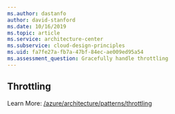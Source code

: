 ```yaml
---
ms.author: dastanfo
author: david-stanford
ms.date: 10/16/2019
ms.topic: article
ms.service: architecture-center
ms.subservice: cloud-design-principles
ms.uid: fa7fe27a-fb7a-47bf-84ec-ae009ed95a54
ms.assessment_question: Gracefully handle throttling
---
```

## Throttling

Learn More: [/azure/architecture/patterns/throttling](/azure/architecture/patterns/throttling)
